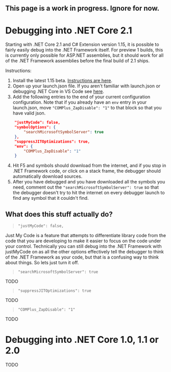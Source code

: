 ## This page is a work in progress. Ignore for now.

# Debugging into .NET Core 2.1

Starting with .NET Core 2.1 and C# Extension version 1.15, it is possible to fairly easily debug into the .NET Framework itself. For preview 1 builds, this is currently only possible for ASP.NET assemblies, but it should work for all of the .NET Framework assemblies before the final build of 2.1 ships.

Instructions:
1. Install the latest 1.15 beta. [Instructions are here](https://github.com/OmniSharp/omnisharp-vscode/wiki/Installing-Beta-Releases).
2. Open up your launch.json file. If you aren't familiar with launch.json or debugging .NET Core in VS Code see [here](https://github.com/OmniSharp/omnisharp-vscode/blob/master/debugger.md).
3. Add the following entries to the end of your current configuration configuration. Note that if you already have an `env` entry in your launch.json, move `"COMPlus_ZapDisable": "1"` to that block so that you have valid json.

```json
    "justMyCode": false,
    "symbolOptions": {
        "searchMicrosoftSymbolServer": true
    },
    "suppressJITOptimizations": true,
    "env": {
        "COMPlus_ZapDisable": "1"
    }
```

4. Hit F5 and symbols should download from the internet, and if you stop in .NET Framework code, or click on a stack frame, the debugger should automatically download sources.
5. After you have debugged and you have downloaded all the symbols you need, comment out the `"searchMicrosoftSymbolServer": true` so that the debugger doesn't try to hit the internet on every debugger launch to find any symbol that it couldn't find.

## What does this stuff actually do?

> `"justMyCode": false,`

Just My Code is a feature that attempts to differentiate library code from the code that you are developing to make it easier to focus on the code under your control. Technically you can still debug into the .NET Framework with justMyCode on as all the other options effectively tell the debugger to think of the .NET Framework as your code, but that is a confusing way to think about things. So lets just turn it off.

> `"searchMicrosoftSymbolServer": true`

TODO

> `"suppressJITOptimizations": true`

TODO

> `"COMPlus_ZapDisable": "1"`

TODO

# Debugging into .NET Core 1.0, 1.1 or 2.0

TODO